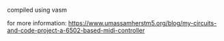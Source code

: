 compiled using vasm

for more information: https://www.umassamherstm5.org/blog/my-circuits-and-code-project-a-6502-based-midi-controller

